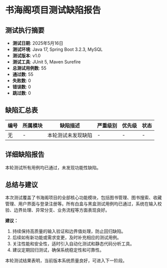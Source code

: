 # 书海阁项目测试缺陷报告

## 测试执行摘要

- **测试日期**: 2025年5月16日
- **测试环境**: Java 17, Spring Boot 3.2.3, MySQL
- **测试版本**: v1.0
- **测试工具**: JUnit 5, Maven Surefire
- **总测试用例数**: 55
- **通过数**: 55
- **失败数**: 0
- **错误数**: 0
- **跳过数**: 0

## 缺陷汇总表

| 编号 | 所属模块 | 缺陷描述 | 严重级别 | 优先级 | 状态 |
|------|---------|----------|---------|-------|------|
| 无   |    -    |   本轮测试未发现缺陷   |   -   |   -   |   -  |

## 详细缺陷报告

本轮测试所有用例均已通过，未发现功能性缺陷。

## 总结与建议

本次测试覆盖了书海阁项目的全部核心功能模块，包括图书管理、图书搜索、收藏管理、用户界面与登录注册等。所有白盒与黑盒测试用例均已通过，系统在输入校验、边界处理、异常分支、业务流程等方面表现良好。

**建议：**
1. 持续保持高质量的输入验证和边界值处理，防止回归缺陷。
2. 后续如有新功能或需求变更，及时补充相应的测试用例。
3. 关注性能和安全性，适时引入自动化测试和静态代码分析工具。
4. 建议定期回归测试，确保系统稳定性和可靠性。

本轮测试结果表明，当前版本系统质量良好，可进入下一阶段。 
